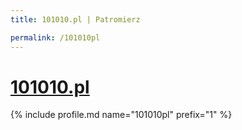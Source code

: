 ```yaml
---
title: 101010.pl | Patromierz

permalink: /101010pl
---
```


# [101010.pl](https://patronite.pl/101010pl)

{% include profile.md name="101010pl" prefix="1" %}
